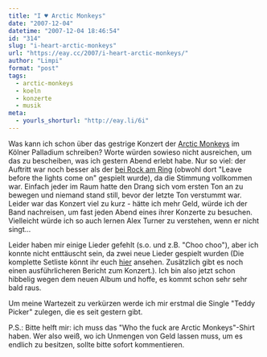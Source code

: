 ```yaml
---
title: "I ♥ Arctic Monkeys"
date: "2007-12-04"
datetime: "2007-12-04 18:46:54"
id: "314"
slug: "i-heart-arctic-monkeys"
url: "https://eay.cc/2007/i-heart-arctic-monkeys/"
author: "Limpi"
format: "post"
tags:
  - arctic-monkeys
  - koeln
  - konzerte
  - musik
meta:
  - yourls_shorturl: "http://eay.li/6i"
---
```


Was kann ich schon über das gestrige Konzert der [Arctic Monkeys](http://www.arcticmonkeys.com) im Kölner Palladium schreiben? Worte würden sowieso nicht ausreichen, um das zu bescheiben, was ich gestern Abend erlebt habe. Nur so viel: der Auftritt war noch besser als der [bei Rock am Ring](//eay.cc/2007/rock-am-ring-2007/) (obwohl dort "Leave before the lights come on" gespielt wurde), da die Stimmung vollkommen war. Einfach jeder im Raum hatte den Drang sich vom ersten Ton an zu bewegen und niemand stand still, bevor der letzte Ton verstummt war. Leider war das Konzert viel zu kurz - hätte ich mehr Geld, würde ich der Band nachreisen, um fast jeden Abend eines ihrer Konzerte zu besuchen. Vielleicht würde ich so auch lernen Alex Turner zu verstehen, wenn er nicht singt...

Leider haben mir einige Lieder gefehlt (s.o. und z.B. "Choo choo"), aber ich konnte nicht enttäuscht sein, da zwei neue Lieder gespielt wurden (Die komplette Setliste könnt ihr euch [hier](http://meinzuhausemeinblog.blogspot.com/2007/12/arctic-monkeys-kln-031207.html) ansehen. Zusätzlich gibt es noch einen ausführlicheren Bericht zum Konzert.). Ich bin also jetzt schon hibbelig wegen dem neuen Album und hoffe, es kommt schon sehr sehr bald raus.

Um meine Wartezeit zu verkürzen werde ich mir erstmal die Single "Teddy Picker" zulegen, die es seit gestern gibt.

P.S.: Bitte helft mir: ich muss das "Who the fuck are Arctic Monkeys"-Shirt haben. Wer also weiß, wo ich Unmengen von Geld lassen muss, um es endlich zu besitzen, sollte bitte sofort kommentieren.
